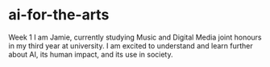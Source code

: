 # ai-for-the-arts
Week 1
I am Jamie, currently studying Music and Digital Media joint honours in my third year at university. I am excited to understand and learn further about AI, its human impact, and its use in society.
